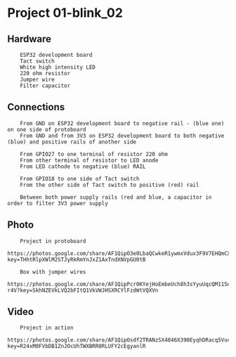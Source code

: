 #       Project 01-blink_02

##      Hardware

        ESP32 development board
        Tact switch
        White high intensity LED
        220 ohm resistor
        Jumper wire
        Filter capacitor

##      Connections

        From GND on ESP32 development board to negative rail - (blue one) on one side of protoboard
        From GND and from 3V3 on ESP32 development board to both negative (blue) and positive rails of another side

        From GPIO27 to one terminal of resistor 220 ohm
        From other terminal of resistor to LED anode
        From LED cathode to negative (blue) RAIL

        From GPIO18 to one side of Tact switch
        From the other side of Tact switch to positive (red) rail

        Between both power supply rails (red and blue, a capacitor in order to filter 3V3 power supply

##      Photo

        Project in protoboard
        https://photos.google.com/share/AF1QipO3e0LbaQCwkeR1ywmxVdux3F9V7EHQmCXPVe3GB0lqdc6Lidu0RV2T4TGXIzOEEA/photo/AF1QipOrCa3gzhmBVk9fVulue4UR3FWq9aidRIAxKkYV?key=THhtRlpXWlM2STJyRkRmYnJxZ1AxTndXNVpGU0tB

        Box with jumper wires
        https://photos.google.com/share/AF1QipPcr0KYejHoEmbeUch8h3sYyuUqcQM115dZgSEeJCSYr3s_jwvZzGDOPxwvxrChYw/photo/AF1QipPCydTby1NjVA_NjRWScywgn3VeMr3hrh24-r4V?key=SkhNZEVkLVQ2bFItQ1VkVWJHSXRCYlFzdWtVQXVn

##      Video

        Project in action
        https://photos.google.com/share/AF1QipOsdf2TRANzSX4846X390EyqhDRacq5VucXN6KoPyHSbU2Zo93a9u40ZOPcg2P9vA/photo/AF1QipPLt7hVE7z0BALq851KfM0nVlkURhFkRnRH80NF?key=R24xM0FVbDB1ZnJOcUhTWXBRR0RLUFY2cEgyanlR

